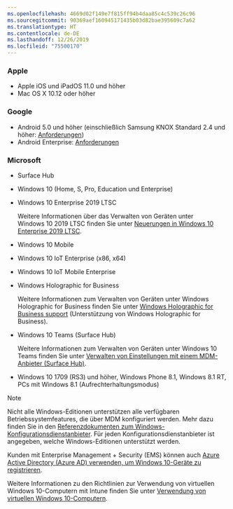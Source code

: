 ```yaml
---
ms.openlocfilehash: 4669d02f149e7f815ff94b4daa85c4c539c26c96
ms.sourcegitcommit: 90369aef160945171435b03d82bae395609c7a62
ms.translationtype: HT
ms.contentlocale: de-DE
ms.lasthandoff: 12/26/2019
ms.locfileid: "75500170"
---
```



### <a name="apple"></a>Apple
- Apple iOS und iPadOS 11.0 und höher
- Mac OS X 10.12 oder höher

### <a name="google"></a>Google
- Android 5.0 und höher (einschließlich Samsung KNOX Standard 2.4 und höher: [Anforderungen](https://www.samsungknox.com/en/knox-platform/supported-devices/2.4+))
- Android Enterprise: [Anforderungen](https://support.google.com/work/android/topic/9428066)

### <a name="microsoft"></a>Microsoft

- Surface Hub
- Windows 10 (Home, S, Pro, Education und Enterprise)
- Windows 10 Enterprise 2019 LTSC

  Weitere Informationen über das Verwalten von Geräten unter Windows 10 2019 LTSC finden Sie unter [Neuerungen in Windows 10 Enterprise 2019 LTSC](https://docs.microsoft.com/windows/whats-new/ltsc/whats-new-windows-10-2019).
  
- Windows 10 Mobile
- Windows 10 IoT Enterprise (x86, x64)
- Windows 10 IoT Mobile Enterprise
- Windows Holographic for Business

  Weitere Informationen zum Verwalten von Geräten unter Windows Holographic for Business finden Sie unter [Windows Holographic for Business support](../fundamentals/windows-holographic-for-business.md) (Unterstützung von Windows Holographic for Business).

- Windows 10 Teams (Surface Hub)

   Weitere Informationen zum Verwalten von Geräten unter Windows 10 Teams finden Sie unter [Verwalten von Einstellungen mit einem MDM-Anbieter (Surface Hub)](https://docs.microsoft.com/surface-hub/manage-settings-with-mdm-for-surface-hub).
- Windows 10 1709 (RS3) und höher, Windows Phone 8.1, Windows 8.1 RT, PCs mit Windows 8.1 (Aufrechterhaltungsmodus)

> [!NOTE]
> Nicht alle Windows-Editionen unterstützen alle verfügbaren Betriebssystemfeatures, die über MDM konfiguriert werden. Mehr dazu finden Sie in den [Referenzdokumenten zum Windows-Konfigurationsdienstanbieter](https://docs.microsoft.com/windows/configuration/provisioning-packages/how-it-pros-can-use-configuration-service-providers). Für jeden Konfigurationsdienstanbieter ist angegeben, welche Windows-Editionen unterstützt werden.

Kunden mit Enterprise Management + Security (EMS) können auch [Azure Active Directory (Azure AD) verwenden, um Windows 10-Geräte zu registrieren](/intune/windows-enroll).

Weitere Informationen zu den Richtlinien zur Verwendung von virtuellen Windows 10-Computern mit Intune finden Sie unter [Verwendung von virtuellen Windows 10-Computern](../fundamentals/windows-10-virtual-machines.md).

